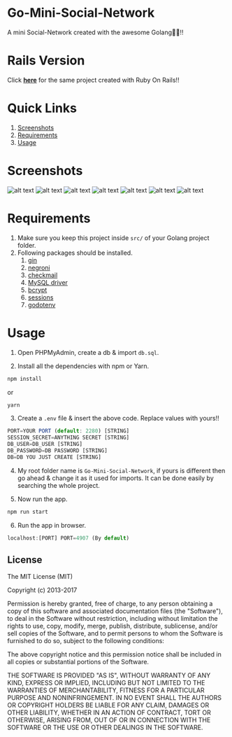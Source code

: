 # Go-Mini-Social-Network
A mini Social-Network created with the awesome Golang💖💖!!

# Rails Version
Click **[here](https://github.com/yTakkar/Rails-Mini-Social-Network)** for the same project created with Ruby On Rails!!

# Quick Links
1. [Screenshots](#screenshots)
2. [Requirements](#requirements)
3. [Usage](#usage)

# Screenshots
![alt text](https://raw.githubusercontent.com/yTakkar/Go-Mini-Social-Network/master/screenshots/Snap%202017-09-26%20at%2001.11.55.png)
![alt text](https://raw.githubusercontent.com/yTakkar/Go-Mini-Social-Network/master/screenshots/Snap%202017-09-26%20at%2001.12.18.png)
![alt text](https://raw.githubusercontent.com/yTakkar/Go-Mini-Social-Network/master/screenshots/Snap%202017-09-26%20at%2013.11.39.png)
![alt text](https://raw.githubusercontent.com/yTakkar/Go-Mini-Social-Network/master/screenshots/Snap%202017-09-26%20at%2001.13.22.png)
![alt text](https://raw.githubusercontent.com/yTakkar/Go-Mini-Social-Network/master/screenshots/Snap%202017-09-26%20at%2001.12.03.png)
![alt text](https://raw.githubusercontent.com/yTakkar/Go-Mini-Social-Network/master/screenshots/Snap%202017-09-26%20at%2001.13.07.png)
![alt text](https://raw.githubusercontent.com/yTakkar/Go-Mini-Social-Network/master/screenshots/Snap%202017-09-26%20at%2001.13.29.png)

# Requirements
1. Make sure you keep this project inside `src/` of your Golang project folder.
2. Following packages should be installed.
    1. [gin](https://github.com/gin-gonic/gin/)
    2. [negroni](https://github.com/urfave/negroni)
    3. [checkmail](https://github.com/badoux/checkmail)
    4. [MySQL driver](https://github.com/go-sql-driver/mysql)
    5. [bcrypt](https://golang.org/x/crypto/bcrypt)
    6. [sessions](https://github.com/gorilla/sessions)
    7. [godotenv](https://github.com/joho/godotenv)

# Usage

1. Open PHPMyAdmin, create a db & import `db.sql`.

2. Install all the dependencies with npm or Yarn.
```javascript
npm install
```
or
```javascript
yarn
```

3. Create a `.env` file & insert the above code. Replace values with yours!!
```javascript
PORT=YOUR PORT (default: 2280) [STRING]
SESSION_SECRET=ANYTHING SECRET [STRING]
DB_USER=DB_USER [STRING]
DB_PASSWORD=DB PASSWORD [STRING]
DB=DB YOU JUST CREATE [STRING]
```

4. My root folder name is `Go-Mini-Social-Network`, if yours is different then go ahead & change it as it used for imports. It can be done easily by searching the whole project.

5. Now run the app.
```javascript
npm run start
```

6. Run the app in browser.
```javascript
localhost:[PORT] PORT=4907 (By default)
```

## License

The MIT License (MIT)

Copyright (c) 2013-2017

Permission is hereby granted, free of charge, to any person obtaining a copy
of this software and associated documentation files (the "Software"), to deal
in the Software without restriction, including without limitation the rights
to use, copy, modify, merge, publish, distribute, sublicense, and/or sell
copies of the Software, and to permit persons to whom the Software is
furnished to do so, subject to the following conditions:

The above copyright notice and this permission notice shall be included in
all copies or substantial portions of the Software.

THE SOFTWARE IS PROVIDED "AS IS", WITHOUT WARRANTY OF ANY KIND, EXPRESS OR
IMPLIED, INCLUDING BUT NOT LIMITED TO THE WARRANTIES OF MERCHANTABILITY,
FITNESS FOR A PARTICULAR PURPOSE AND NONINFRINGEMENT.  IN NO EVENT SHALL THE
AUTHORS OR COPYRIGHT HOLDERS BE LIABLE FOR ANY CLAIM, DAMAGES OR OTHER
LIABILITY, WHETHER IN AN ACTION OF CONTRACT, TORT OR OTHERWISE, ARISING FROM,
OUT OF OR IN CONNECTION WITH THE SOFTWARE OR THE USE OR OTHER DEALINGS IN
THE SOFTWARE.
